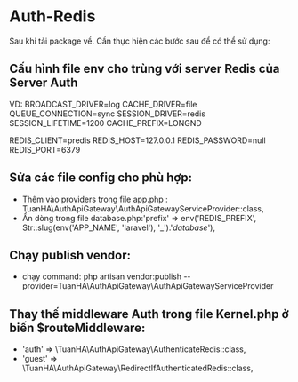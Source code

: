 # Auth-Redis

Sau khi tải package về. Cần thực hiện các bước sau để có thể sử dụng:
## Cấu hình file env cho trùng với server Redis của Server Auth
VD:
BROADCAST_DRIVER=log
CACHE_DRIVER=file
QUEUE_CONNECTION=sync
SESSION_DRIVER=redis
SESSION_LIFETIME=1200
CACHE_PREFIX=LONGND


REDIS_CLIENT=predis
REDIS_HOST=127.0.0.1
REDIS_PASSWORD=null
REDIS_PORT=6379

## Sửa các file config cho phù hợp:
+ Thêm vào providers trong file app.php : TuanHA\AuthApiGateway\AuthApiGatewayServiceProvider::class,
+ Ẩn dòng trong file database.php:'prefix' => env('REDIS_PREFIX', Str::slug(env('APP_NAME', 'laravel'), '_').'_database_'),


## Chạy publish vendor:
+ chạy command: php artisan vendor:publish --provider=TuanHA\AuthApiGateway\AuthApiGatewayServiceProvider


## Thay thế middleware Auth trong file Kernel.php ở biến $routeMiddleware:
+ 'auth' => \TuanHA\AuthApiGateway\AuthenticateRedis::class,
+ 'guest' => \TuanHA\AuthApiGateway\RedirectIfAuthenticatedRedis::class,
